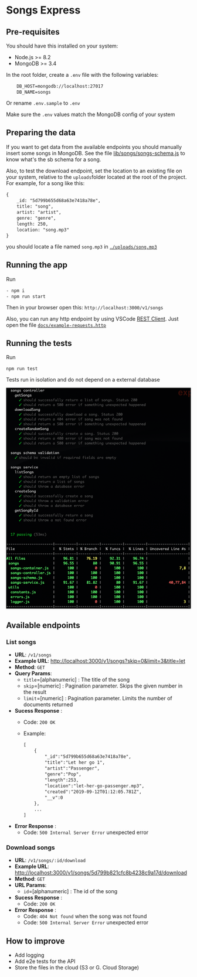 Songs Express
=============

## Pre-requisites

You should have this installed on your system:

- Node.js >= 8.2
- MongoDB >= 3.4

In the root folder, create a `.env` file with the following variables:

        DB_HOST=mongodb://localhost:27017
        DB_NAME=songs

Or rename `.env.sample` to `.env`

Make sure the `.env` values match the MongoDB config of your system

## Preparing the data

If you want to get data from the available endpoints you should manually insert some songs in MongoDB. See the file [lib/songs/songs-schema.js](lib/songs/songs-schema.js) to know what's the sb schema for a song.

Also, to test the download endpoint, set the location to an existing file on your system, relative to the `uploads`folder located at the root of the project. For example, for a song like this:
    
    {
        _id: "5d799b655d68a63e7418a78e",
        title: "song",
        artist: "artist",
        genre: "genre",
        length: 250,
        location: "song.mp3"
    }

you should locate a file named `song.mp3` in [`./uploads/song.mp3`](./uploads/song.mp3)

## Running the app

Run

    - npm i
    - npm run start

Then in your browser open this: `http://localhost:3000/v1/songs`

Also, you can run any http endpoint by using VSCode [REST Client](https://marketplace.visualstudio.com/items?itemName=humao.rest-client). Just open the file [`docs/example-requests.http`](docs/example-requests.http)


## Running the tests

Run

    npm run test

Tests run in isolation and do not depend on a external database

![tests](img/tests.png "Screenshot")


## Available endpoints

### **List songs**

- **URL**: `/v1/songs`
- **Example URL**: [http://localhost:3000/v1/songs?skip=0&limit=3&title=let](http://localhost:3000/v1/songs?skip=0&limit=3&title=let)
- **Method**: `GET`
- **Query Params**:
  - `title`=[alphanumeric] : The title of the song
  - `skip`=[numeric] : Pagination parameter. Skips the given number in the result
  - `limit`=[numeric] : Pagination parameter. Limits the number of documents returned
- **Sucess Response** : 
  - Code: `200 OK`
  - Example: 
  
        [
            {
                "_id":"5d799b655d68a63e7418a78e",
                "title":"Let her go 1",
                "artist":"Passenger",
                "genre":"Pop",
                "length":253,
                "location":"let-her-go-passenger.mp3",
                "created":"2019-09-12T01:12:05.781Z",
                "__v":0
            },
            ...
        ]
- **Error Response** : 
  - Code: `500 Internal Server Error` unexpected error


### **Download songs**

- **URL**: `/v1/songs/:id/download`
- **Example URL**: [http://localhost:3000/v1/songs/5d799b821cfc8b4238c9a17d/download](http://localhost:3000/v1/songs/5d799b821cfc8b4238c9a17d/download)
- **Method**: `GET`
- **URL Params**:
  - `id`=[alphanumeric] : The id of the song
- **Sucess Response** : 
  - Code: `200 OK`
- **Error Response** : 
  - Code: `404 Not found` when the song was not found
  - Code: `500 Internal Server Error` unexpected error

## How to improve

- Add logging
- Add e2e tests for the API
- Store the files in the cloud (S3 or G. Cloud Storage)